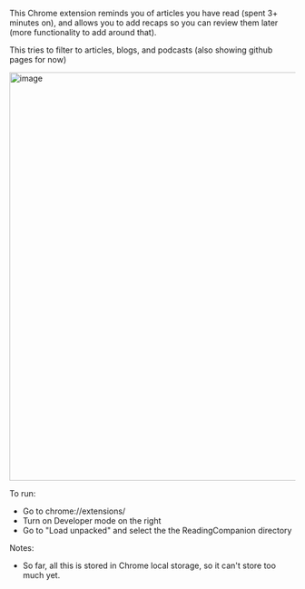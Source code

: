 This Chrome extension reminds you of articles you have read (spent 3+ minutes on), and allows you to add recaps so you can review them later (more functionality to add around that).

This tries to filter to articles, blogs, and podcasts (also showing github pages for now)

<img width="720" alt="image" src="https://github.com/user-attachments/assets/b650fc3c-2fc8-4c2c-896e-156db4621ffb">


To run:
- Go to chrome://extensions/
- Turn on Developer mode on the right
- Go to "Load unpacked" and select the the ReadingCompanion directory

Notes:
- So far, all this is stored in Chrome local storage, so it can't store too much yet.
